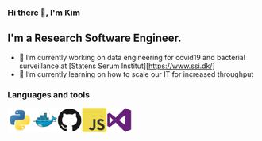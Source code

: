 ### Hi there 👋, I'm Kim 

## I'm a Research Software Engineer. 
- 🔭 I’m currently working on data engineering for covid19 and bacterial surveillance at [Statens Serum Institut][https://www.ssi.dk/] 
- 🌱 I’m currently learning on how to scale our IT for increased throughput

### Languages and tools
<img align="left" alt="Python" width="50px" src="https://github.com/devicons/devicon/blob/master/icons/python/python-original.svg"/>
<img align="left" alt="Docker" width="50px" src="https://github.com/devicons/devicon/blob/master/icons/docker/docker-original.svg"/>
<img align="left" alt="Github" width="50px" src="https://github.com/devicons/devicon/blob/master/icons/github/github-original.svg"/>
<img align="left" alt="JavaScript" width="50px" src="https://github.com/devicons/devicon/blob/master/icons/javascript/javascript-original.svg"/>
<img align="left" alt="Visual Studio" width="50px" src="https://github.com/devicons/devicon/blob/master/icons/visualstudio/visualstudio-plain.svg"/>


<!--
**kimleeng/kimleeng** is a ✨ _special_ ✨ repository because its `README.md` (this file) appears on your GitHub profile.

Here are some ideas to get you started:

- 🔭 I’m currently working on ...
- 🌱 I’m currently learning ...
- 👯 I’m looking to collaborate on ...
- 🤔 I’m looking for help with ...
- 💬 Ask me about ...
- 📫 How to reach me: ...
- 😄 Pronouns: ...
- ⚡ Fun fact: ...
-->
